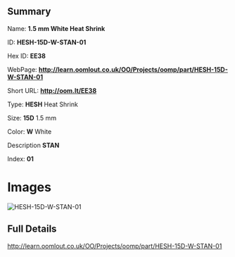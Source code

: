 

## Summary
 
Name: __1.5 mm White Heat Shrink__

ID: __HESH-15D-W-STAN-01__

Hex ID: __EE38__

WebPage: __http://learn.oomlout.co.uk/OO/Projects/oomp/part/HESH-15D-W-STAN-01__

Short URL: __http://oom.lt/EE38__


Type: __HESH__ Heat Shrink 

Size: __15D__ 1.5 mm 

Color: __W__ White 

Description __STAN__  

Index: __01__


# Images
![HESH-15D-W-STAN-01](http://oomlout.com/oomp-gen/parts/HESH-15D-W-STAN-01/HESH-15D-W-STAN-01_420.jpg)



## Full Details

 http://learn.oomlout.co.uk/OO/Projects/oomp/part/HESH-15D-W-STAN-01














